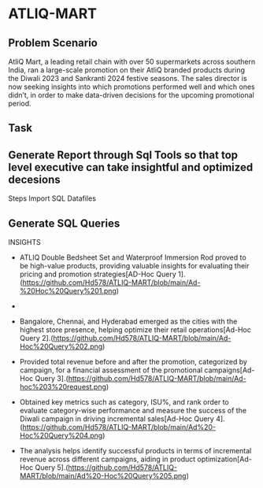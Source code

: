 # ATLIQ-MART

Problem Scenario
-------------------------------------------------------------------------------------------------------------------------------------------------------------------
AtliQ Mart, a leading retail chain with over 50 supermarkets across southern India, ran a large-scale promotion on their AtliQ branded products during the Diwali 2023 and Sankranti 2024 festive seasons. The sales director is now seeking insights into which promotions performed well and which ones didn’t, in order to make data-driven decisions for the upcoming promotional period.

Task
-------------------------------------------------------------------------------------------------------------------------------------------------------------------
Generate Report through Sql Tools so that top level executive can take insightful and optimized decesions
-------------------------------------------------------------------------------------------------------------------------------------------------------------------
Steps
Import SQL Datafiles

Generate SQL Queries
-------------------------------------------------------------------------------------------------------------------------------------------------------------------
INSIGHTS

* ATLIQ Double Bedsheet Set and Waterproof Immersion Rod proved to be high-value products, providing valuable insights for evaluating their pricing and promotion strategies[AD-Hoc Query 1].(https://github.com/Hd578/ATLIQ-MART/blob/main/Ad-%20Hoc%20Query%201.png)
* 
* Bangalore, Chennai, and Hyderabad emerged as the cities with the highest store presence, helping optimize their retail operations[Ad-Hoc Query 2].(https://github.com/Hd578/ATLIQ-MART/blob/main/Ad-Hoc%20Query%202.png)

* Provided total revenue before and after the promotion, categorized by campaign, for a financial assessment of the promotional campaigns[Ad-Hoc Query 3].(https://github.com/Hd578/ATLIQ-MART/blob/main/Ad-hoc%203%20request.png)

* Obtained key metrics such as category, ISU%, and rank order to evaluate category-wise performance and measure the success of the Diwali campaign in driving incremental sales[Ad-Hoc Query 4].(https://github.com/Hd578/ATLIQ-MART/blob/main/Ad%20-Hoc%20Query%204.png)

* The analysis helps identify successful products in terms of incremental revenue across different campaigns, aiding in product optimization[Ad-Hoc Query 5].(https://github.com/Hd578/ATLIQ-MART/blob/main/Ad%20-Hoc%20Query%205.png)


